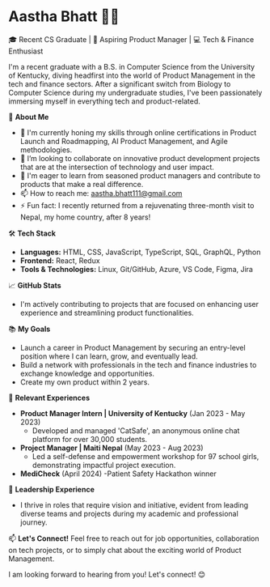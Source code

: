 # Aastha Bhatt 👧🏻

🎓 Recent CS Graduate | 🌟 Aspiring Product Manager | 💻 Tech & Finance Enthusiast

I'm a recent graduate with a B.S. in Computer Science from the University of Kentucky, diving headfirst into the world of Product Management in the tech and finance sectors. After a significant switch from Biology to Computer Science during my undergraduate studies, I've been passionately immersing myself in everything tech and product-related.

🚀 **About Me**
- 🌱 I'm currently honing my skills through online certifications in Product Launch and Roadmapping, AI Product Management, and Agile methodologies.
- 👯 I’m looking to collaborate on innovative product development projects that are at the intersection of technology and user impact.
- 🤔 I'm eager to learn from seasoned product managers and contribute to products that make a real difference.
- 📫 How to reach me: [aastha.bhatt111@gmail.com](mailto:aastha.bhatt111@gmail.com)
- ⚡ Fun fact: I recently returned from a rejuvenating three-month visit to Nepal, my home country, after 8 years!

🛠 **Tech Stack**
- **Languages:** HTML, CSS, JavaScript, TypeScript, SQL, GraphQL, Python
- **Frontend:** React, Redux
- **Tools & Technologies:** Linux, Git/GitHub, Azure, VS Code, Figma, Jira

📈 **GitHub Stats**
- I'm actively contributing to projects that are focused on enhancing user experience and streamlining product functionalities.

📚 **My Goals**
- Launch a career in Product Management by securing an entry-level position where I can learn, grow, and eventually lead.
- Build a network with professionals in the tech and finance industries to exchange knowledge and opportunities.
- Create my own product within 2 years.

💼 **Relevant Experiences**
- **Product Manager Intern | University of Kentucky** (Jan 2023 - May 2023)
  - Developed and managed 'CatSafe', an anonymous online chat platform for over 30,000 students.
- **Project Manager | Maiti Nepal** (May 2023 - Aug 2023)
  - Led a self-defense and empowerment workshop for 97 school girls, demonstrating impactful project execution.
- **MediCheck** (April 2024) 
  -Patient Safety Hackathon winner 

🌟 **Leadership Experience**
- I thrive in roles that require vision and initiative, evident from leading diverse teams and projects during my academic and professional journey.

📫 **Let's Connect!**
Feel free to reach out for job opportunities, collaboration on tech projects, or to simply chat about the exciting world of Product Management.

I am looking forward to hearing from you! Let's connect! 😊

